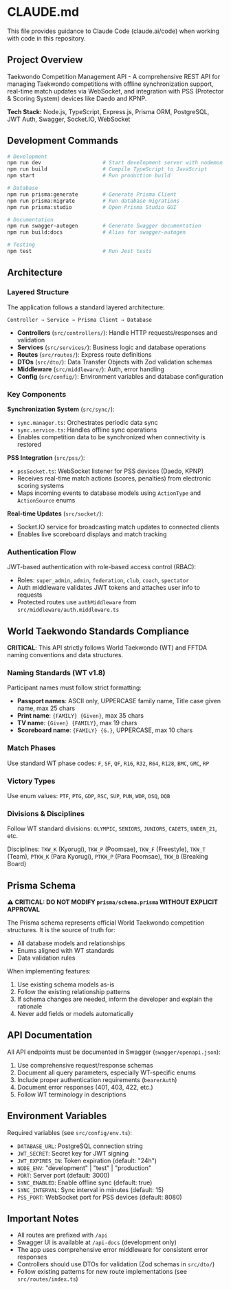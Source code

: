 # CLAUDE.md

This file provides guidance to Claude Code (claude.ai/code) when working with code in this repository.

## Project Overview

Taekwondo Competition Management API - A comprehensive REST API for managing Taekwondo competitions with offline synchronization support, real-time match updates via WebSocket, and integration with PSS (Protector & Scoring System) devices like Daedo and KPNP.

**Tech Stack:** Node.js, TypeScript, Express.js, Prisma ORM, PostgreSQL, JWT Auth, Swagger, Socket.IO, WebSocket

## Development Commands

```bash
# Development
npm run dev                    # Start development server with nodemon
npm run build                  # Compile TypeScript to JavaScript
npm start                      # Run production build

# Database
npm run prisma:generate        # Generate Prisma Client
npm run prisma:migrate         # Run database migrations
npm run prisma:studio          # Open Prisma Studio GUI

# Documentation
npm run swagger-autogen        # Generate Swagger documentation
npm run build:docs             # Alias for swagger-autogen

# Testing
npm test                       # Run Jest tests
```

## Architecture

### Layered Structure

The application follows a standard layered architecture:

```
Controller → Service → Prisma Client → Database
```

- **Controllers** (`src/controllers/`): Handle HTTP requests/responses and validation
- **Services** (`src/services/`): Business logic and database operations
- **Routes** (`src/routes/`): Express route definitions
- **DTOs** (`src/dto/`): Data Transfer Objects with Zod validation schemas
- **Middleware** (`src/middleware/`): Auth, error handling
- **Config** (`src/config/`): Environment variables and database configuration

### Key Components

**Synchronization System** (`src/sync/`):
- `sync.manager.ts`: Orchestrates periodic data sync
- `sync.service.ts`: Handles offline sync operations
- Enables competition data to be synchronized when connectivity is restored

**PSS Integration** (`src/pss/`):
- `pssSocket.ts`: WebSocket listener for PSS devices (Daedo, KPNP)
- Receives real-time match actions (scores, penalties) from electronic scoring systems
- Maps incoming events to database models using `ActionType` and `ActionSource` enums

**Real-time Updates** (`src/socket/`):
- Socket.IO service for broadcasting match updates to connected clients
- Enables live scoreboard displays and match tracking

### Authentication Flow

JWT-based authentication with role-based access control (RBAC):
- Roles: `super_admin`, `admin`, `federation`, `club`, `coach`, `spectator`
- Auth middleware validates JWT tokens and attaches user info to requests
- Protected routes use `authMiddleware` from `src/middleware/auth.middleware.ts`

## World Taekwondo Standards Compliance

**CRITICAL**: This API strictly follows World Taekwondo (WT) and FFTDA naming conventions and data structures.

### Naming Standards (WT v1.8)

Participant names must follow strict formatting:
- **Passport names**: ASCII only, UPPERCASE family name, Title case given name, max 25 chars
- **Print name**: `{FAMILY} {Given}`, max 35 chars
- **TV name**: `{Given} {FAMILY}`, max 19 chars
- **Scoreboard name**: `{FAMILY} {G.}`, UPPERCASE, max 10 chars

### Match Phases

Use standard WT phase codes: `F`, `SF`, `QF`, `R16`, `R32`, `R64`, `R128`, `BMC`, `GMC`, `RP`

### Victory Types

Use enum values: `PTF`, `PTG`, `GDP`, `RSC`, `SUP`, `PUN`, `WDR`, `DSQ`, `DQB`

### Divisions & Disciplines

Follow WT standard divisions: `OLYMPIC`, `SENIORS`, `JUNIORS`, `CADETS`, `UNDER_21`, etc.

Disciplines: `TKW_K` (Kyorugi), `TKW_P` (Poomsae), `TKW_F` (Freestyle), `TKW_T` (Team), `PTKW_K` (Para Kyorugi), `PTKW_P` (Para Poomsae), `TKW_B` (Breaking Board)

## Prisma Schema

**⚠️ CRITICAL: DO NOT MODIFY `prisma/schema.prisma` WITHOUT EXPLICIT APPROVAL**

The Prisma schema represents official World Taekwondo competition structures. It is the source of truth for:
- All database models and relationships
- Enums aligned with WT standards
- Data validation rules

When implementing features:
1. Use existing schema models as-is
2. Follow the existing relationship patterns
3. If schema changes are needed, inform the developer and explain the rationale
4. Never add fields or models automatically

## API Documentation

All API endpoints must be documented in Swagger (`swagger/openapi.json`):
1. Use comprehensive request/response schemas
2. Document all query parameters, especially WT-specific enums
3. Include proper authentication requirements (`bearerAuth`)
4. Document error responses (401, 403, 422, etc.)
5. Follow WT terminology in descriptions

## Environment Variables

Required variables (see `src/config/env.ts`):
- `DATABASE_URL`: PostgreSQL connection string
- `JWT_SECRET`: Secret key for JWT signing
- `JWT_EXPIRES_IN`: Token expiration (default: "24h")
- `NODE_ENV`: "development" | "test" | "production"
- `PORT`: Server port (default: 3000)
- `SYNC_ENABLED`: Enable offline sync (default: true)
- `SYNC_INTERVAL`: Sync interval in minutes (default: 15)
- `PSS_PORT`: WebSocket port for PSS devices (default: 8080)

## Important Notes

- All routes are prefixed with `/api`
- Swagger UI is available at `/api-docs` (development only)
- The app uses comprehensive error middleware for consistent error responses
- Controllers should use DTOs for validation (Zod schemas in `src/dto/`)
- Follow existing patterns for new route implementations (see `src/routes/index.ts`)
